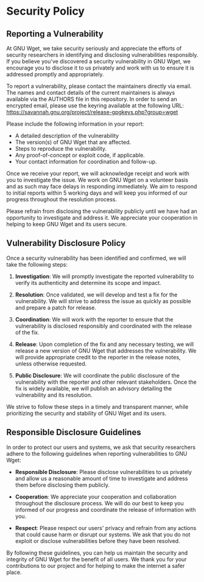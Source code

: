 # Security Policy

## Reporting a Vulnerability

At GNU Wget, we take security seriously and appreciate the efforts of security
researchers in identifying and disclosing vulnerabilities responsibly. If you
believe you've discovered a security vulnerability in GNU Wget, we encourage you
to disclose it to us privately and work with us to ensure it is addressed
promptly and appropriately.

To report a vulnerability, please contact the maintainers directly via email.
The names and contact details of the current maintainers is always available via
the AUTHORS file in this repository. In order to send an encrypted email,
please use the keyring available at the following URL:
https://savannah.gnu.org/project/release-gpgkeys.php?group=wget


Please include the following information in your report:

- A detailed description of the vulnerability
- The version(s) of GNU Wget that are affected.
- Steps to reproduce the vulnerability.
- Any proof-of-concept or exploit code, if applicable.
- Your contact information for coordination and follow-up.

Once we receive your report, we will acknowledge receipt and work with you to
investigate the issue. We work on GNU Wget on a volunteer basis and as such may
face delays in responding immediately. We aim to respond to initial reports
within 5 working days and will keep you informed of our progress throughout the
resolution process.

Please refrain from disclosing the vulnerability publicly until we have had an
opportunity to investigate and address it. We appreciate your cooperation in
helping to keep GNU Wget and its users secure.

## Vulnerability Disclosure Policy

Once a security vulnerability has been identified and confirmed, we will take
the following steps:

1. **Investigation**: We will promptly investigate the reported vulnerability to
   verify its authenticity and determine its scope and impact.

2. **Resolution**: Once validated, we will develop and test a fix for the
   vulnerability. We will strive to address the issue as quickly as possible and
   prepare a patch for release.

3. **Coordination**: We will work with the reporter to ensure that the
   vulnerability is disclosed responsibly and coordinated with the release of
   the fix.

4. **Release**: Upon completion of the fix and any necessary testing, we will
   release a new version of GNU Wget that addresses the vulnerability. We will
   provide appropriate credit to the reporter in the release notes, unless
   otherwise requested.

5. **Public Disclosure**: We will coordinate the public disclosure of the
   vulnerability with the reporter and other relevant stakeholders. Once the fix
   is widely available, we will publish an advisory detailing the vulnerability
   and its resolution.

We strive to follow these steps in a timely and transparent manner, while
prioritizing the security and stability of GNU Wget and its users.

## Responsible Disclosure Guidelines

In order to protect our users and systems, we ask that security researchers
adhere to the following guidelines when reporting vulnerabilities to GNU Wget:

- **Responsible Disclosure**: Please disclose vulnerabilities to us privately
  and allow us a reasonable amount of time to investigate and address them
  before disclosing them publicly.

- **Cooperation**: We appreciate your cooperation and collaboration throughout
  the disclosure process. We will do our best to keep you informed of our
  progress and coordinate the release of information with you.

- **Respect**: Please respect our users' privacy and refrain from any actions
  that could cause harm or disrupt our systems. We ask that you do not exploit
  or disclose vulnerabilities before they have been resolved.

By following these guidelines, you can help us maintain the security and
integrity of GNU Wget for the benefit of all users. We thank you for your
contributions to our project and for helping to make the internet a safer place.
